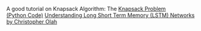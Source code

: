 A good tutorial on Knapsack Algorithm:
The <a href="https://www.google.com/url?q=http%3A%2F%2Fwww.es.ele.tue.nl%2Feducation%2F5MC10%2FSolutions%2Fknapsack.pdf&sa=D">Knapsack Problem </a>   
<a href="https://github.com/yasar-rehman/Essential-codes/blob/master/Knapsack%20Algorithm"> (Python Code)</a>
<a href="https://www.google.com/url?q=http%3A%2F%2Fcolah.github.io%2Fposts%2F2015-08-Understanding-LSTMs%2F&sa=D">
Understanding Long Short Term Memory (LSTM) Networks by Christopher Olah </a>
